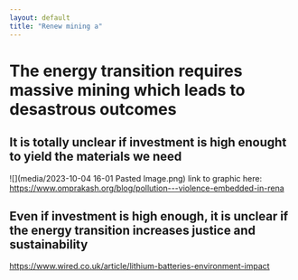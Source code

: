 ```yaml
---
layout: default
title: "Renew mining a"
---
```


# The energy transition requires massive mining which leads to desastrous outcomes


## It is totally unclear if investment is high enought to yield the materials we need
![](media/2023-10-04 16-01 Pasted Image.png)
link to graphic here: https://www.omprakash.org/blog/pollution---violence-embedded-in-rena

## Even if investment is high enough, it is unclear if the energy transition increases justice and sustainability


https://www.wired.co.uk/article/lithium-batteries-environment-impact
